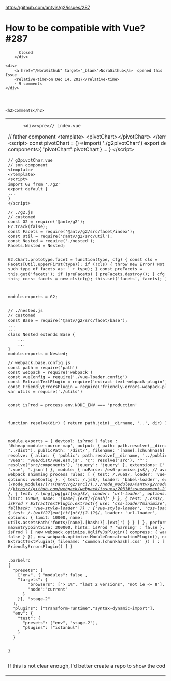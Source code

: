 <a href="https://github.com/antvis/g2/issues/287">https://github.com/antvis/g2/issues/287</a><div id="articleHeader"><h1>              How to be compatible with Vue?             #287    </h1></div>


  <div>
    <div>
        <div>
          
          Closed
        </div>
    
    <div>
        <a href="/NoraGithub" target="_blank">NoraGithub</a>  opened this Issue
        <relative-time>on Dec 14, 2017</relative-time>
        · 9 comments
    </div>
  



    <h2>Comments</h2>
    
      

      

        

          

          

  


  


  


  

    
  

  




  

    
  

    



    

      
<task-lists>
<table>
  <tbody>
    <tr>
      <td>

          <div><pre>// index.vue
// father component
&lt;template&gt;
    &lt;pivotChart&gt;&lt;/pivotChart&gt;
&lt;/template&gt;
&lt;script&gt;
const pivotChart = ()=&gt;import( './g2pivotChart')
export default{
    ...
    components:{
        "pivotChart":pivotChart
    }
    ...
}
&lt;/script&gt;</pre></div>
<div><pre>// g2pivotChar.vue
// son component
&lt;template&gt;
&lt;/template&gt;
&lt;script&gt;
import G2 from './g2'
export default {
...
}
&lt;/script&gt;</pre></div>
<div><pre>// ./g2.js
// customed
const G2 = require('@antv/g2');
G2.track(false);
const Facets = require('@antv/g2/src/facet/index');
const Util = require('@antv/g2/src/util');
const Nested = require('./nested');
Facets.Nested = Nested;

G2.Chart.prototype.facet = function(type, cfg) {
    const cls = Facets[Util.upperFirst(type)];
    if (!cls) {
      throw new Error('Not support such type of facets as: ' + type);
    }
    const preFacets = this.get('facets');
    if (preFacets) {
      preFacets.destroy();
    }
    cfg.chart = this;
    const facets = new cls(cfg);
    this.set('facets', facets);
  }

module.exports = G2;
</pre></div>
<div><pre>// ./nested.js
// customed
const Base = require('@antv/g2/src/facet/base');
...
...
class Nested extends Base {
    ...
    ...
}
module.exports = Nested;</pre></div>
<div><pre>// webpack.base.config.js
const path = require('path')
const webpack = require('webpack')
const vueConfig = require('./vue-loader.config')
const ExtractTextPlugin = require('extract-text-webpack-plugin')
const FriendlyErrorsPlugin = require('friendly-errors-webpack-plugin')
var utils = require('./utils')

const isProd = process.env.NODE_ENV === 'production'

function resolve(dir) {
  return path.join(__dirname, '..', dir)
}

module.exports = {
  devtool: isProd
    ? false
    : '#cheap-module-source-map',
  output: {
    path: path.resolve(__dirname, '../dist'),
    publicPath: '/dist/',
    filename: '[name].[chunkhash].js'
  },
  resolve: {
    alias: {
      'public': path.resolve(__dirname, '../public'),
      'vue$': 'vue/dist/vue.esm.js',
      '@': resolve('src'),
      '^': resolve('src/components'),
      'jquery': 'jquery'
    },
    extensions: ['.js', '.vue', '.json']
  },
  module: {
    noParse: /es6-promise\.js$/, // avoid webpack shimming process
    rules: [
      {
        test: /\.vue$/,
        loader: 'vue-loader',
        options: vueConfig
      },
      {
        test: /\.js$/,
        loader: 'babel-loader',
        exclude: [/node_modules\/(?!(@antv\/g2\/src)\/).*/,/node_modules\/@antv\/g2\/node_modules/]
        //https://github.com/webpack/webpack/issues/2031#issuecomment-219040479
      },
      {
        test: /\.(png|jpg|gif|svg)$/,
        loader: 'url-loader',
        options: {
          limit: 10000,
          name: '[name].[ext]?[hash]'
        }
      },
      {
        test: /\.css$/,
        use: isProd
          ? ExtractTextPlugin.extract({
              use: 'css-loader?minimize',
              fallback: 'vue-style-loader'
            })
          : ['vue-style-loader', 'css-loader']
      },
      {
        test: /\.(woff2?|eot|ttf|otf)(\?.*)?$/,
        loader: 'url-loader',
        options: {
          limit: 10000,
          name: utils.assetsPath('fonts/[name].[hash:7].[ext]')
        }
      }
    ]
  },
  performance: {
    maxEntrypointSize: 300000,
    hints: isProd ? 'warning' : false
  },
  plugins: isProd
    ? [
        new webpack.optimize.UglifyJsPlugin({
          compress: { warnings: false }
        }),
        new webpack.optimize.ModuleConcatenationPlugin(),
        new ExtractTextPlugin({
          filename: 'common.[chunkhash].css'
        })
      ]
    : [
        new FriendlyErrorsPlugin()
      ]
}
</pre></div>
<div><pre>.barbelrc
{
  "presets": [
    ["env", { "modules": false ,
    "targets": {
        "browsers": ["&gt; 1%", "last 2 versions", "not ie &lt;= 8"],
        "node":"current"
      }
    }], "stage-2"
  ],
  "plugins": ["transform-runtime","syntax-dynamic-import"],
  "env": {
    "test": {
      "presets": ["env", "stage-2"],
      "plugins": ["istanbul"]
    }
  }

}
</pre></div>
<p>If this is not clear enough, I'd better create a repo to show the code.</p>
      </td>
    </tr>
  </tbody>
</table>
</task-lists>


        



    